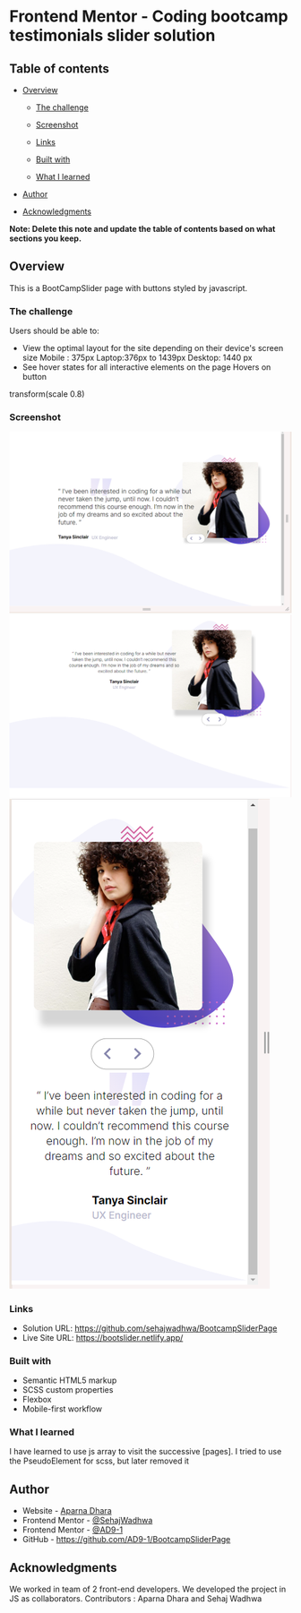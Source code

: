 # Frontend Mentor - Coding bootcamp testimonials slider solution


## Table of contents

- [Overview](#overview)
  - [The challenge](#the-challenge)
  - [Screenshot](#screenshot)
  - [Links](#links)

  - [Built with](#built-with)
  - [What I learned](#what-i-learned)


- [Author](#author)
- [Acknowledgments](#acknowledgments)

**Note: Delete this note and update the table of contents based on what sections you keep.**

## Overview
This is a BootCampSlider page with buttons styled by javascript.
### The challenge

Users should be able to:

- View the optimal layout for the site depending on their device's screen size 
Mobile : 375px
Laptop:376px to 1439px
Desktop: 1440 px
- See hover states for all interactive elements on the page
Hovers on button

transform(scale 0.8)

### Screenshot
![Desktop](desktop.png) ![Laptop](laptop.png) ![Mobile](mobile.png)


### Links

- Solution URL: https://github.com/sehajwadhwa/BootcampSliderPage
- Live Site URL: https://bootslider.netlify.app/



### Built with

- Semantic HTML5 markup
- SCSS custom properties
- Flexbox
- Mobile-first workflow


### What I learned

I have learned to use js array to visit the successive [pages]. I tried to use the PseudoElement for scss, but later removed it



## Author

- Website - [Aparna Dhara](https://bootslider.netlify.app/)
- Frontend Mentor - [@SehajWadhwa](https://www.frontendmentor.io/profile/sehajwadhwa)
- Frontend Mentor - [@AD9-1](https://www.frontendmentor.io/profile/AD9-1)
- GitHub        - https://github.com/AD9-1/BootcampSliderPage



## Acknowledgments

We worked in team of 2 front-end developers. We developed the project in JS as collaborators. 
Contributors : Aparna Dhara and Sehaj Wadhwa
